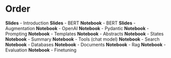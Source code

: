 # Order

**Slides** - Introduction
**Slides** - BERT
**Notebook** - BERT
**Slides** - Augmentation
**Notebook** - OpenAI
**Notebook** - Pydantic
**Notebook** - Prompting
**Notebook** - Templates
**Notebook** - Abstracts
**Notebook** - States
**Notebook** - Summary
**Notebook** - Tools (chat model)
**Notebook** - Search
**Notebook** - Databases
**Notebook** - Documents
**Notebook** - Rag
**Notebook** - Evaluation
**Notebook** - Finetuning